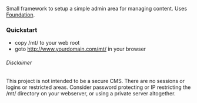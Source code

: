 Small framework to setup a simple admin area for managing content.  Uses [Foundation](http://foundation.zurb.com/).  

### Quickstart

- copy /mt/ to your web root
- goto http://www.yourdomain.com/mt/ in your browser

###### Disclaimer

This project is not intended to be a secure CMS.  There are no sessions or logins or restricted areas.  Consider password protecting or IP restricting the /mt/ directory on your webserver, or using a private server altogether.